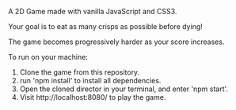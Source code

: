 A 2D Game made with vanilla JavaScript and CSS3. 

Your goal is to eat as many crisps as possible before dying! 

The game becomes progressively harder as your score increases.

To run on your machine: 

1) Clone the game from this repository.
2) run 'npm install' to install all dependencies.
2) Open the cloned director in your terminal, and enter 'npm start'.
3) Visit http://localhost:8080/ to play the game.
